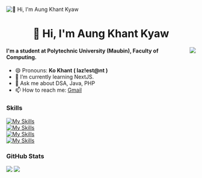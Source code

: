 ![👋 Hi, I'm Aung Khant Kyaw](https://user-images.githubusercontent.com/10498744/210012254-234538ff-d198-48aa-8964-37e6fd45d227.gif)

<div id="toc">
  <ul align="center" style="list-style: none">
    <summary>
      <h1>
        👋 Hi, I'm Aung Khant Kyaw
      </h1>
    </summary>
  </ul>
</div>

<a>
  <img src="https://github-readme-stats.vercel.app/api?username=aung-khantkyaw&theme=react" align="right" />
</a>

#### I'm a student at Polytechnic University (Maubin), Faculty of Computing.
- 😄 Pronouns: **Ko Khant ( laz!est@nt )** 
- 🌱 I’m currently learning NextJS. 
- 💬 Ask me about DSA, Java, PHP 
- 📫 How to reach me: [Gmail](aungkhantkyaw.info@gmail.com)

 **<h3 align="left">Skills</h3>**
[![My Skills](https://skillicons.dev/icons?i=mysql,sqlite,postgres)](https://skillicons.dev) </br>
[![My Skills](https://skillicons.dev/icons?i=html,css,bootstrap,tailwind)](https://skillicons.dev) </br>
[![My Skills](https://skillicons.dev/icons?i=js,ts,nodejs,express,react)](https://skillicons.dev) </br>
[![My Skills](https://skillicons.dev/icons?i=cpp,cs,dotnet,java,php,laravel)](https://skillicons.dev) </br>

 **<h3 align="left">GitHub Stats</h3>**
![](http://github-profile-summary-cards.vercel.app/api/cards/profile-details?username=aung-khantkyaw&theme=react)
![](https://github-readme-streak-stats.herokuapp.com/?user=aung-khantkyaw&theme=react)
